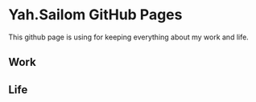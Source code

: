 # Yah.Sailom GitHub Pages
This github page is using for keeping everything about my work and life.

## Work




## Life




